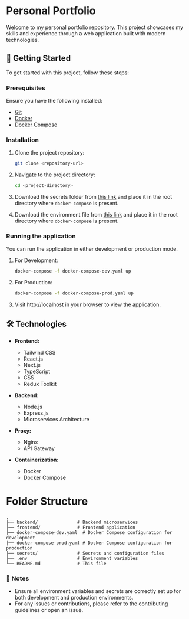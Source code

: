 # Personal Portfolio

Welcome to my personal portfolio repository. This project showcases my skills and experience through a web application built with modern technologies.

## 🚀 Getting Started

To get started with this project, follow these steps:

### Prerequisites

Ensure you have the following installed:
- [Git](https://git-scm.com/)
- [Docker](https://www.docker.com/)
- [Docker Compose](https://docs.docker.com/compose/)

### Installation

1. Clone the project repository:
   ```bash
   git clone <repository-url>

2. Navigate to the project directory:
   ```bash
   cd <project-directory>
   
3. Download the secrets folder from [this link](<environment-file-link>) and place it in the root directory where `docker-compose` is present.

5. Download the environment file from [this link](<environment-file-link>) and place it in the root directory where `docker-compose` is present.


### Running the application

You can run the application in either development or production mode.

1. For Development:
   ```bash
   docker-compose -f docker-compose-dev.yaml up

2. For Production:
   ```bash
   docker-compose -f docker-compose-prod.yaml up

3. Visit http://localhost in your browser to view the application.


## 🛠 Technologies

- **Frontend:**
  - Tailwind CSS
  - React.js
  - Next.js
  - TypeScript
  - CSS
  - Redux Toolkit

- **Backend:**
  - Node.js
  - Express.js
  - Microservices Architecture

- **Proxy:**
  - Nginx
  - API Gateway

- **Containerization:**
  - Docker
  - Docker Compose


# Folder Structure

```plaintext
.
├── backend/               # Backend microservices
├── frontend/              # Frontend application
├── docker-compose-dev.yaml  # Docker Compose configuration for development
├── docker-compose-prod.yaml # Docker Compose configuration for production
├── secrets/               # Secrets and configuration files
├── .env                   # Environment variables
└── README.md              # This file

```


### 📝 Notes

- Ensure all environment variables and secrets are correctly set up for both development and production environments.
- For any issues or contributions, please refer to the contributing guidelines or open an issue.




   

